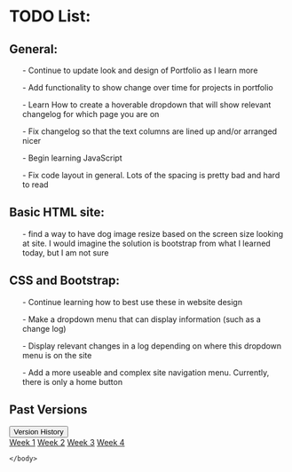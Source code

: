 <html lang="en">
<head>
  <title>Portfolio Homepage</title>
  <meta charset="utf-8">
  <meta name="viewport" content="width=device-width, initial-scale=1">
  <link rel="stylesheet" href="https://maxcdn.bootstrapcdn.com/bootstrap/4.5.2/css/bootstrap.min.css">
  <script src="https://ajax.googleapis.com/ajax/libs/jquery/3.5.1/jquery.min.js"></script>
  <script src="https://cdnjs.cloudflare.com/ajax/libs/popper.js/1.16.0/umd/popper.min.js"></script>
  <script src="https://maxcdn.bootstrapcdn.com/bootstrap/4.5.2/js/bootstrap.min.js"></script>
</head>
<body>

<div class="container-fluid">
  <h1>TODO List:</h1>
    <h2>General:</h2>
      <ul>- Continue to update look and design of Portfolio as I learn more</ul>
      <ul>- Add functionality to show change over time for projects in portfolio</ul>
      <ul>- Learn How to create a hoverable dropdown that will show relevant changelog for which page you are on</ul>
      <ul>- Fix changelog so that the text columns are lined up and/or arranged nicer</ul>
      <ul>- Begin learning JavaScript</ul>
      <ul>- Fix code layout in general. Lots of the spacing is pretty bad and hard to read</ul>
  
  <h2>Basic HTML site:</h2>
  <ul>- find a way to have dog image resize based on the screen size looking at site. I would imagine the solution is bootstrap from what I learned today, but I am not sure</ul>
  
  <h2> CSS and Bootstrap:</h2>
  <ul>- Continue learning how to best use these in website design</ul>
  <ul>- Make a dropdown menu that can display information (such as a change log)</ul>
  <ul>- Display relevant changes in a log depending on where this dropdown menu is on the site</ul>
  <ul>- Add a more useable and complex site navigation menu. Currently, there is only a home button</ul>
    </div>
  
  

     
  <div class="fluid-container">
  <h2>Past Versions</h2>
  
  <div class="dropdown">
    <button type="button" class="btn btn-primary dropdown-toggle" data-toggle="dropdown">
      Version History
    </button>
    <div class="dropdown-menu">
      <a class="dropdown-item" href="https://elliottingey.github.io/Portfolio/TODO">Week 1</a>
      <a class="dropdown-item" href="https://elliottingey.github.io/Portfolio/TODOWeek2">Week 2</a>
      <a class="dropdown-item disabled" href="https://elliottingey.github.io/Portfolio/TODOWeek3">Week 3</a>
      <a class="dropdown-item disabled" href="https://elliottingey.github.io/Portfolio/TODOWeek4">Week 4</a>
    </div>
  </div>
</div>
  
    </body>
  </html>
